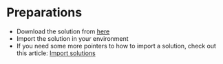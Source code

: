 # Preparations

* Download the solution from [here](/Masterclass_1_0_0_5.zip)
* Import the solution in your environment
* If you need some more pointers to how to import a solution, check out this article: [Import solutions](https://learn.microsoft.com/power-apps/maker/data-platform/import-update-export-solutions)
